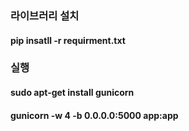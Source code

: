 ### 라이브러리 설치
#### pip insatll -r requirment.txt
### 실행
#### sudo apt-get install gunicorn
#### gunicorn -w 4 -b 0.0.0.0:5000 app:app